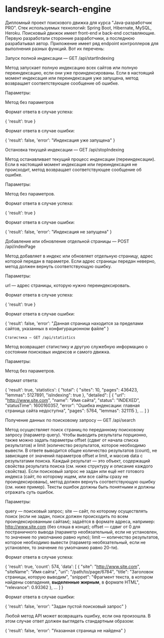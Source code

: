 # landsreyk-search-engine
Дипломный проект поискового движка для курса "Java-разработчик PRO".
Стек используемых технологий: Spring Boot, Hibernate, MySQL, Heroku.
Поисковый движок имеет front-end и back-end составляющие.
Первую разработали сторонние разработчики, а последнюю разрабатывал автор.
Приложение имеет ряд endpoint контроллеров для выполнения разных функций.
Вот их перечень: 

Запуск полной индексации — GET /api/startIndexing

Метод запускает полную индексацию всех сайтов или полную переиндексацию, если они уже проиндексированы.
Если в настоящий момент индексация или переиндексация уже запущена, метод возвращает соответствующее сообщение об ошибке. 

Параметры:

Метод без параметров

Формат ответа в случае успеха:

{
	'result': true
}

Формат ответа в случае ошибки:

{
	'result': false,
	'error': "Индексация уже запущена"
}

Остановка текущей индексации — GET /api/stopIndexing

Метод останавливает текущий процесс индексации (переиндексации). Если в настоящий момент индексация или переиндексация не происходит, метод возвращает соответствующее сообщение об ошибке. 

Параметры:

Метод без параметров.

Формат ответа в случае успеха:

{
	'result': true
}

Формат ответа в случае ошибки:

{
	'result': false,
	'error': "Индексация не запущена"
}


Добавление или обновление отдельной страницы — POST /api/indexPage

Метод добавляет в индекс или обновляет отдельную страницу, адрес которой передан в параметре.
Если адрес страницы передан неверно, метод должен вернуть соответствующую ошибку.

Параметры:

url — адрес страницы, которую нужно переиндексировать.

Формат ответа в случае успеха:

{
	'result': true
}

Формат ответа в случае ошибки:

{
	'result': false,
	'error': "Данная страница находится за пределами сайтов, 
указанных в конфигурационном файле"
}

	Статистика — GET /api/statistics

Метод возвращает статистику и другую служебную информацию о состоянии поисковых индексов и самого движка.

Параметры:

Метод без параметров.

Формат ответа:

{
	'result': true,
	'statistics': {
		"total": {
			"sites": 10,
			"pages": 436423,
			"lemmas": 5127891,
			"isIndexing": true
},
"detailed": [
	{
		"url": "http://www.site.com",
		"name": "Имя сайта",
		"status": "INDEXED",
		"statusTime": 1600160357,
		"error": "Ошибка индексации: главная 
страница сайта недоступна",
		"pages": 5764,
		"lemmas": 321115
},
...
]
}

Получение данных по поисковому запросу — GET /api/search

Метод осуществляет поиск страниц по переданному поисковому запросу (параметр query).
Чтобы выводить результаты порционно, также можно задать параметры offset (сдвиг от начала списка результатов) и limit (количество результатов, которое необходимо вывести.
В ответе выводится общее количество результатов (count), не зависящее от значений параметров offset и limit, и массив data с результатами поиска. Каждый результат — это объект, содержащий свойства результата поиска (см. ниже структуру и описание каждого свойства).
Если поисковый запрос не задан или ещё нет готового индекса (сайт, по которому ищем, или все сайты сразу не проиндексированы), метод должен вернуть соответствующую ошибку (см. ниже пример). Тексты ошибок должны быть понятными и должны отражать суть ошибок.

Параметры:

query — поисковый запрос;
site — сайт, по которому осуществлять поиск (если не задан, поиск должен происходить по всем проиндексированным сайтам); задаётся в формате адреса, например: http://www.site.com (без слэша в конце);
offset — сдвиг от 0 для постраничного вывода (параметр необязательный, если не установлен, то значение по умолчанию равно нулю);
limit — количество результатов, которое необходимо вывести (параметр необязательный, если не установлен, то значение по умолчанию равно 20-ти).

Формат ответа в случае успеха:

{
	'result': true,
	'count': 574,
	'data': [
		{
			"site": "http://www.site.com",
			"siteName": "Имя сайта",
"uri": "/path/to/page/6784",
			"title": "Заголовок страницы,
которую выводим",
			"snippet": "Фрагмент текста,
 в котором найдены 
 совпадения, <b>выделенные 
 жирным</b>, в формате HTML",
			"relevance": 0.93362
},
...
]
}

Формат ответа в случае ошибки:

{
	'result': false,
	'error': "Задан пустой поисковый запрос"
}


Любой метод API может возвращать ошибку, если она произошла. В этом случае ответ должен выглядеть стандартным образом:

{
	'result': false,
	'error': "Указанная страница не найдена"
}
